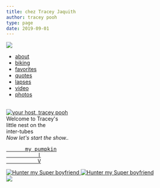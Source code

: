 ```yaml
---
title: chez Tracey Jaquith
author: tracey pooh
type: page
date: 2019-09-01
---
```


<img src="img/logo/poohbot-header.jpg"/>
<link rel="stylesheet" href="css/slide-responsively.css"/>
<div class="slide-responsively">
  <ul>
    <li><a href="about/"     style="background-image:url(img/nav/about.jpg)     ">about</a></li>
    <li><a href="biking/"    style="background-image:url(img/nav/biking.jpg)    ">biking</a></li>
    <li><a href="favorites/" style="background-image:url(img/nav/favorites.jpg) ">favorites</a></li>
    <li><a href="quotes/"    style="background-image:url(img/nav/quotes.jpg)    ">quotes</a></li>
    <li><a href="lapses/"    style="background-image:url(img/nav/timelapses.jpg)">lapses</a></li>
    <li><a href="video/"     style="background-image:url(img/nav/video.jpg)     ">video</a></li>
    <li><a href="photos/"    style="background-image:url(img/nav/photos.jpg)    ">photos</a></li>
  </ul>
</div>


<div id="quote-random"></div>
<br clear="right"/>

<div id="home-row">
  <div id="home-pic">
    <a href=about">
      <img src="img/nav/happy.jpg" title="your host, tracey pooh" alt="your host, tracey pooh"/>
    </a>
  </div>
  <div id="home-welcome">
    Welcome to Tracey's<br/>
    little nest on the<br/>
    inter-tubes<br/>
    <i>Now let's start the show..</i>
  </div>
  <div id="hunter-pic" class="imbox hover-quote-hide">
    <a class="hoverShower" href=hunter">
      <span class="showOnHover">
        <div class="asciiover"><pre>
      my pumpkin
          |
          V</pre>
        </div>
        <img class="rounded15"
              src="img/superoverlay.gif"
              title="Hunter my Super boyfriend" alt="Hunter my Super boyfriend"/>
      </span>
      <img class="rounded15"
            src="img/superman.jpg"
            title="Hunter my Super boyfriend" alt="Hunter my Super boyfriend"/>
    </a>
  </div>
  <div class="hover-quote-hide">
    <img class="random-picture" ht="125"
      src=albums/images/2005_07_04%20cape%20provincetown,%20hike,%20cottage/IMG_2060.JPG"
      data-asciiover="
picture from a
recent photo album
      |
      V"/>
  </div>
</div>

<script src="js/slide-responsively.js" type="module"></script>
<script defer src="js/photos.js"></script>
